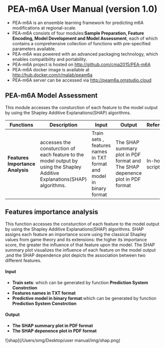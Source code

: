 # <center>PEA-m6A User Manual (version 1.0)</center>

- PEA-m6A is an ensemble learning framework for predicting m6A modifications at regional-scale.
- PEA-m6A consists of four modules:**Sample Preparation, Feature Encoding, Model Development and Model Assessment**, each of which contains a comprehensive collection of functions with pre-specified parameters available.
- PEA-m6A was powered with an advanced  packaging technology, which enables compatibility and portability.
- PEA-m6A project is hosted on http://github.com/cma2015/PEA-m6A
- PEA-m6A docker image is available at http://hub.docker.com/r/malab/peam6a
- PEA-m6A server can be accessed via http://peam6a.omstudio.cloud

## PEA-m6A Model Assessment

This module accesses the consturction of each feature to the model output by using the Shapley Additive Explanations(SHAP) algorithms. 

| Functions                        | **Description**                                              | **Input**                                                    | **Output**                                                   | **Reference**    |
| -------------------------------- | ------------------------------------------------------------ | ------------------------------------------------------------ | ------------------------------------------------------------ | ---------------- |
| **Features Importance Analysis** | accesses the consturction of each feature to the model output by using the Shapley Additive Explanations(SHAP) algorithms. | Train sets , features names in TXT format and model  in binary format | The SHAP summary plot in PDF format and  The SHAP depenence plot in PDF format | In-house scripts |

## Features importance analysis

This function accesses the consturction of each feature to the model output by using the Shapley Additive Explanations(SHAP) algorithms. SHAP assigns each feature an importance score using the classical Shapley values from game theory and its extensions: the higher its importance score, the greater the influence of that feature upon the model. The SHAP summary plot visualizes the influence of each feature on the model output ,and the SHAP dependence plot depicts the association between two different features.

#### Input

- **Train sets**: which can be generated by function **Prediction System Constrction**
- **Features names in TXT format**
- **Predictive model in binary format**:which can be generated by function **Prediction System Constrction**

#### Output

- **The SHAP summary plot in PDF format**
- **The SHAP depenence plot in PDF format**

![shap](/Users/smg/Desktop/user manual/img/shap.png)